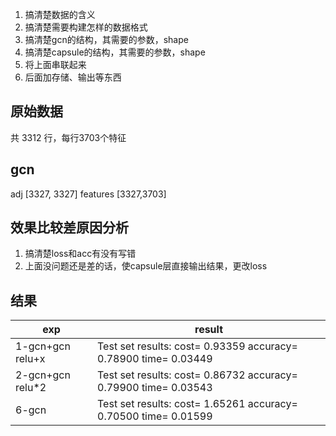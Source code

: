 1. 搞清楚数据的含义
2. 搞清楚需要构建怎样的数据格式
3. 搞清楚gcn的结构，其需要的参数，shape
4. 搞清楚capsule的结构，其需要的参数，shape
5. 将上面串联起来
6. 后面加存储、输出等东西


## 原始数据

共 3312 行，每行3703个特征


## gcn

adj [3327, 3327]
features [3327,3703]

## 效果比较差原因分析

1. 搞清楚loss和acc有没有写错
2. 上面没问题还是差的话，使capsule层直接输出结果，更改loss


## 结果

| exp | result|
| --- | ---|
| 1-gcn+gcn relu+x | Test set results: cost= 0.93359 accuracy= 0.78900 time= 0.03449 |
| 2-gcn+gcn relu*2 | Test set results: cost= 0.86732 accuracy= 0.79900 time= 0.03543 |
| 6-gcn | Test set results: cost= 1.65261 accuracy= 0.70500 time= 0.01599 |
